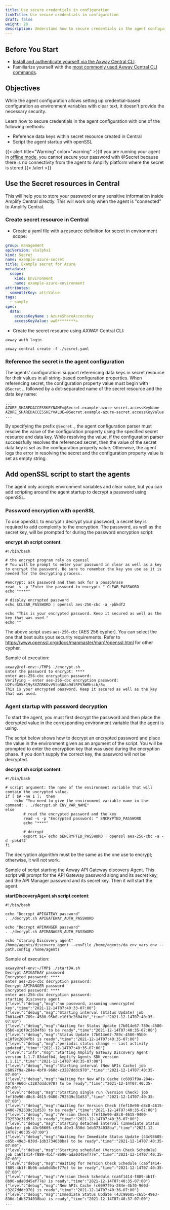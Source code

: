 ```yaml
---
title: Use secure credentials in configuration
linkTitle: Use secure credentials in configuration
draft: false
weight: 20
description: Understand how to secure credentials in the agent configuration by referencing data keys within the secret resource in Central. 
---
```

## Before You Start

* [Install and authenticate yourself via the Axway Central CLI](/docs/integrate_with_central/cli_central/cli_install/).
* Familiarize yourself with the [most commonly used Axway Central CLI commands](/docs/integrate_with_central/cli_central/cli_command_reference/).

## Objectives

While the agent configuration allows setting up credential-based configuration as environment variables with clear text, it doesn't provide the necessary security.

Learn how to secure credentials in the agent configuration with one of the following methods:

* Reference data keys within secret resource created in Central
* Script the agent startup with openSSL

{{< alert title="Warning" color="warning" >}}If you are running your agent in [offline mode](/docs/connect_manage_environ/connected_agent_common_reference/traceability_usage/), you cannot secure your password with @Secret because there is no connectivity from the agent to Amplify platform where the secret is stored.{{< /alert >}}

## Use the Secret resources in Central

This will help you to store your password or any sensitive information inside Amplify Central directly. This will work only when the agent is "connected" to Amplify Central.

### Create secret resource in Central

* Create a yaml file with a resource definition for secret in environment scope:

```yaml
group: management
apiVersion: v1alpha1
kind: Secret
name: example-azure-secret
title: Example secret for Azure
metadata:
  scope:
    kind: Environment
    name: example-azure-environment
attributes:
  someAttrKey: attrValue
tags:
  - sample
spec:
  data: 
    accessKeyName : AzureShareAcceccKey
    accessKeyValue: ww0********=
```

* Create the secret resource using AXWAY Central CLI:

```shell
axway auth login

axway central create -f ./secret.yaml
```

### Reference the secret in the agent configuration

The agents' configurations support referencing data keys in secret resource for their values in all string-based configuration properties. When referencing secret, the configuration property value must begin with `@Secret.`, followed by a dot-separated name of the secret resource and the data key name:

```shell
...
AZURE_SHAREDACCESSKEYNAME=@Secret.example-azure-secret.accessKeyName
AZURE_SHAREDACCESSKEYVALUE=@Secret.example-azure-secret.accessKeyValue
...
```

By specifying the prefix `@Secret.`, the agent configuration parser must resolve the value of the configuration property using the specified secret resource and data key. While resolving the value, if the configuration parser successfully resolves the referenced secret, then the value of the secret data key is set as the configuration property value. Otherwise, the agent logs the error in resolving the secret and the configuration property value is set as empty string.

## Add openSSL script to start the agents

The agent only accepts environment variables and clear value, but you can add scripting around the agent startup to decrypt a password using openSSL.

### Password encryption with openSSL

To use openSLL to encrypt / decrypt your password, a secret key is required to add complexity to the encryption. The password, as well as the secret key, will be prompted for during the password encryption script:

**encrypt.sh script content**:

```shell
#!/bin/bash

# the encrypt program rely on openssl
# You will be prompt to enter your password in clear as well as a key to encrypt the password. Be sure to remember the key you use as it is needed for the decrypting process.

#encrypt: ask password and then ask for a passphrase
read -s -p "Enter the password to encrypt: " CLEAR_PASSWORD
echo "****"

# display encrypted password
echo $CLEAR_PASSWORD | openssl aes-256-cbc -a -pbkdf2

echo "This is your encrypted password. Keep it secured as well as the key that was used."
echo ""
```

The above script uses `aes-256-cbc` (AES 256 cypher). You can select the one that best suits your security requirements. Refer to <https://www.openssl.org/docs/manmaster/man1/openssl.html> for other cypher.

Sample of execution:

```shell
axway@ref-env:~/TMP$ ./encrypt.sh
Enter the password to encrypt: ****
enter aes-256-cbc encryption password:
Verifying - enter aes-256-cbc encryption password:
U2FsdGVkX19ySXZGRKOvV5lo3U8a9dlRPV3WMhsib/8=
This is your encrypted password. Keep it secured as well as the key that was used.
```

### Agent startup with password decryption

To start the agent, you must first decrypt the password and then place the decrypted value in the corresponding environment variable that the agent is using.

The script below shows how to decrypt an encrypted password and place the value in the environment given as an argument of the script. You will be prompted to enter the encryption key that was used during the encryption phase. If you don't supply the correct key, the password will not be decrypted.

**decrypt.sh script content**:

```shell
#!/bin/bash

# script argument: the name of the environment variable that will contain the uncrypted value.
if [ $# -ne 1 ];  then
    echo "You need to give the environment variable name in the command: . ./decrypt.sh ENV_VAR_NAME"
else
        # read the encrypted password and the key
        read -s -p "Encrypted password: " ENCRYPTED_PASSWORD
        echo "****"

        # decrypt
        export $1=`echo $ENCRYPTED_PASSWORD | openssl aes-256-cbc -a -d -pbkdf2`
fi
```

The decryption algorithm must be the same as the one use to encrypt; otherwise, it will not work.

Sample of script starting the Axway API Gateway discovery Agent. This script will prompt for the API Gateway password along and its secret key, and the API Manager password and its secret key. Then it will start the agent.

**startDiscoveryAgent.sh script content**:

```shell
#!/bin/bash

echo "Decrypt APIGATEAY password"
. ./decrypt.sh APIGATEWAY_AUTH_PASSWORD

echo "Decrypt APIMANGER password"
. ./decrypt.sh APIMANAGER_AUTH_PASSWORD

echo "staring Discovery agent"
/home/agents/discovery_agent --envFile /home/agents/da_env_vars.env --path.config /home/agents

```

Sample of execution:

```shell
axway@ref-env:~/TMP$ ./startDA.sh
Decrypt APIGATEAY password
Encrypted password: ****
enter aes-256-cbc decryption password:
Decrypt APIMANGER password
Encrypted password: ****
enter aes-256-cbc decryption password:
starting Discovery agent
{"level":"debug","msg":"no password, assuming unencrypted key","time":"2021-12-14T07:40:33-07:00"}
{"level":"debug","msg":"Starting interval (Status Update) job 7b014e67-789c-4580-95b0-e10f9c2604fb","time":"2021-12-14T07:40:35-07:00"}
{"level":"debug","msg":"Waiting for Status Update (7b014e67-789c-4580-95b0-e10f9c2604fb) to be ready","time":"2021-12-14T07:40:35-07:00"}
{"level":"debug","msg":"Status Update (7b014e67-789c-4580-95b0-e10f9c2604fb) is ready","time":"2021-12-14T07:40:35-07:00"}
{"level":"debug","msg":"periodic status change -- Last activity updated","time":"2021-12-14T07:40:35-07:00"}
{"level":"info","msg":"Starting Amplify Gateway Discovery Agent version 1.1.7-83dadfb4, Amplify Agents SDK version 1.1.11","time":"2021-12-14T07:40:35-07:00"}
{"level":"debug","msg":"Starting interval (New APIs Cache) job c6097f9a-284e-4bf0-960d-c3287dddc970","time":"2021-12-14T07:40:35-07:00"}
{"level":"debug","msg":"Waiting for New APIs Cache (c6097f9a-284e-4bf0-960d-c3287dddc970) to be ready","time":"2021-12-14T07:40:35-07:00"}
{"level":"debug","msg":"Starting single run (Version Check) job fef10e90-d8c8-4615-9400-792539c31d53","time":"2021-12-14T07:40:35-07:00"}
{"level":"debug","msg":"Waiting for Version Check (fef10e90-d8c8-4615-9400-792539c31d53) to be ready","time":"2021-12-14T07:40:35-07:00"}
{"level":"debug","msg":"Version Check (fef10e90-d8c8-4615-9400-792539c31d53) is ready","time":"2021-12-14T07:40:35-07:00"}
{"level":"debug","msg":"Starting detached interval (Immediate Status Update) job 43c98605-c65b-49e3-830d-1db3734038ba","time":"2021-12-14T07:40:35-07:00"}
{"level":"debug","msg":"Waiting for Immediate Status Update (43c98605-c65b-49e3-830d-1db3734038ba) to be ready","time":"2021-12-14T07:40:35-07:00"}
{"level":"debug","msg":"Starting scheduled (Version Check Schedule) job ca6f1414-f889-4b1f-8b96-ada0d45ef77e","time":"2021-12-14T07:40:35-07:00"}
{"level":"debug","msg":"Waiting for Version Check Schedule (ca6f1414-f889-4b1f-8b96-ada0d45ef77e) to be ready","time":"2021-12-14T07:40:35-07:00"}
{"level":"debug","msg":"Version Check Schedule (ca6f1414-f889-4b1f-8b96-ada0d45ef77e) is ready","time":"2021-12-14T07:40:35-07:00"}
{"level":"debug","msg":"New APIs Cache (c6097f9a-284e-4bf0-960d-c3287dddc970) is ready","time":"2021-12-14T07:40:36-07:00"}
{"level":"debug","msg":"Immediate Status Update (43c98605-c65b-49e3-830d-1db3734038ba) is ready","time":"2021-12-14T07:40:37-07:00"}
...

```
